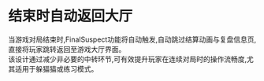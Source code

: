 # 结束时自动返回大厅

当游戏对局结束时,FinalSuspect功能将自动触发,自动跳过结算动画与复盘信息页,直接将玩家跳转返回至游戏大厅界面。\
该设计通过减少非必要的中转环节,可有效提升玩家在连续对局时的操作流畅度,尤其适用于躲猫猫或练习模式。
